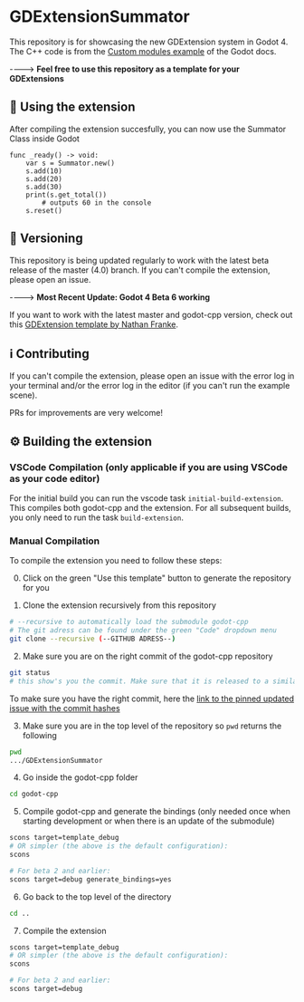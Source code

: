 # GDExtensionSummator

This repository is for showcasing the new GDExtension system in Godot 4.
The C++ code is from the [Custom modules example](https://docs.godotengine.org/en/latest/development/cpp/custom_modules_in_cpp.html "Click to get to the docs") of the Godot docs.

----> **Feel free to use this repository as a template for your GDExtensions**

## :tada: Using the extension
After compiling the extension succesfully, you can now use the Summator Class inside Godot
```gdscript
func _ready() -> void:
	var s = Summator.new()
	s.add(10)
	s.add(20)
	s.add(30)
	print(s.get_total())
        # outputs 60 in the console
	s.reset()
```

## 🔢 Versioning
This repository is being updated regularly to work with the latest beta release of the master (4.0) branch. If you can't compile the extension, please open an issue.

----> **Most Recent Update: Godot 4 Beta 6 working**

If you want to work with the latest master and godot-cpp version, check out this [GDExtension template by Nathan Franke](https://github.com/nathanfranke/gdextension).


## ℹ️ Contributing
If you can't compile the extension, please open an issue with the error log in your terminal and/or the error log in the editor (if you can't run the example scene).

PRs for improvements are very welcome!

## ⚙️ Building the extension

### VSCode Compilation (only applicable if you are using VSCode as your code editor)
For the initial build you can run the vscode task `initial-build-extension`. This compiles both godot-cpp and the extension. For all subsequent builds, you only need to run the task `build-extension`.

### Manual Compilation

To compile the extension you need to follow these steps:

0. Click on the green "Use this template" button to generate the repository for you

1. Clone the extension recursively from this repository
```bash
# --recursive to automatically load the submodule godot-cpp
# The git adress can be found under the green "Code" dropdown menu
git clone --recursive (--GITHUB ADRESS--)
```

2. Make sure you are on the right commit of the godot-cpp repository
```bash
git status
# this show's you the commit. Make sure that it is released to a similar/the same time as the master branch (especially during the beta)
```
To make sure you have the right commit, here the [link to the pinned updated issue with the commit hashes](https://github.com/godotengine/godot-cpp/issues/874)

3. Make sure you are in the top level of the repository so `pwd` returns the following
```bash
pwd
.../GDExtensionSummator
```

4. Go inside the godot-cpp folder
```bash
cd godot-cpp
```

5. Compile godot-cpp and generate the bindings (only needed once when starting development or when there is an update of the submodule)
```bash
scons target=template_debug
# OR simpler (the above is the default configuration):
scons 

# For beta 2 and earlier:
scons target=debug generate_bindings=yes
```

6. Go back to the top level of the directory
```bash
cd ..
```

7. Compile the extension
```bash
scons target=template_debug
# OR simpler (the above is the default configuration):
scons

# For beta 2 and earlier:
scons target=debug
```
